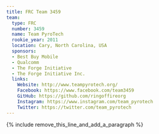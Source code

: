```yaml
---
title: FRC Team 3459
team:
  type: FRC
  number: 3459
  name: Team PyroTech
  rookie_year: 2011
  location: Cary, North Carolina, USA
  sponsors:
  - Best Buy Mobile
  - Qualcomm
  - The Forge Initiative
  - The Forge Initiative Inc.
  links:
    Website: http://www.teampyrotech.org/
    Facebook: https://www.facebook.com/team3459
    GitHub: https://github.com/ringoffireorg
    Instagram: https://www.instagram.com/team_pyrotech
    Twitter: https://twitter.com/team_pyrotech
---
```


{% include remove_this_line_and_add_a_paragraph %}